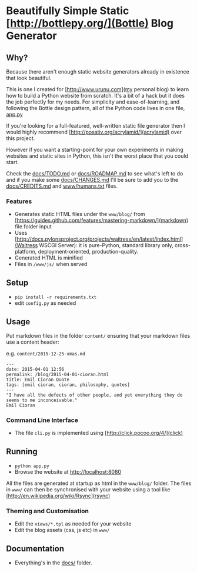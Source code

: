 # Beautifully Simple Static [http://bottlepy.org/](Bottle) Blog Generator

## Why?
Because there aren't enough static website generators already in existence that 
look beautiful. 

This is one I created for [http://www.urunu.com](my personal blog) 
to learn how to build a Python website from scratch.  It's a bit of a hack but
it does the job perfectly for my needs. For simplicity and ease-of-learning, 
and following the Bottle design pattern, all of the Python code lives in one
file, [app.py](app.py)

If you're looking for a full-featured, well-written static file generator then
I would highly recommend [http://posativ.org/acrylamid/](acrylamid) over this
project.  

However if you want a starting-point for your own experiments in making websites 
and static sites in Python, this isn't the worst place that you could start.  

Check the [docs/TODO.md](docs/TODO.md) or [docs/ROADMAP.md](docs/ROADMAP.md) 
to see what's left to do and if you make some [docs/CHANGES.md](docs/CHANGES.md) I'll be
sure to add you to the [docs/CREDITS.md](docs/CREDITS.md) and [www/humans.txt](www/humans.txt) files.

### Features

* Generates static HTML files under the `www/blog/` from [https://guides.github.com/features/mastering-markdown/](markdown) file folder input
* Uses [http://docs.pylonsproject.org/projects/waitress/en/latest/index.html](Waitress WSCGI Server): it is pure-Python, standard library only, cross-platform, deployment-oriented, production-quality.
* Generated HTML is minified 
* Files in `/www/js/` when served

## Setup

* `pip install -r requirements.txt`
* edit `config.py` as needed

## Usage
Put markdown files in the folder `content/` ensuring that your markdown files use a content header:

e.g. `content/2015-12-25-xmas.md`

```
---
date: 2015-04-01 12:56
permalink: /blog/2015-04-01-cioran.html
title: Emil Cioran Quote
tags: [emil cioran, cioran, philosophy, quotes]
---
"I have all the defects of other people, and yet everything they do seems to me inconceivable."
Emil Cioran
```

### Command Line Interface
* The file `cli.py` is implemented using [http://click.pocoo.org/4/](click)

## Running

* `python app.py` 
* Browse the website at [http://localhost:8080](http://localhost:8080/)

All the files are generated at startup as html in the `www/blog/` folder.  The files 
in `www/` can then be synchronised with your website using a tool like [http://en.wikipedia.org/wiki/Rsync](rsync)

### Theming and Customisation
* Edit the `views/*.tpl` as needed for your website
* Edit the blog assets (css, js etc) in `www/`

## Documentation

* Everything's in the [docs/](docs/) folder.
